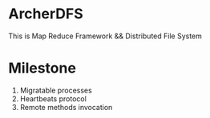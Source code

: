ArcherDFS
=========

This is Map Reduce Framework &amp;&amp; Distributed File System


Milestone
=========
1. Migratable processes
2. Heartbeats protocol
3. Remote methods invocation
